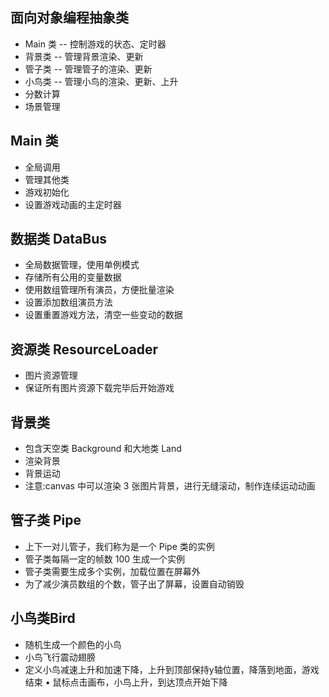 
## 面向对象编程抽象类

* Main 类 -- 控制游戏的状态、定时器
* 背景类 -- 管理背景渲染、更新
* 管子类 -- 管理管子的渲染、更新
* 小鸟类 -- 管理小鸟的渲染、更新、上升
* 分数计算 
* 场景管理

## Main 类

* 全局调用
* 管理其他类
* 游戏初始化
* 设置游戏动画的主定时器

## 数据类 DataBus

* 全局数据管理，使用单例模式
* 存储所有公用的变量数据
* 使用数组管理所有演员，方便批量渲染
* 设置添加数组演员方法
* 设置重置游戏方法，清空一些变动的数据

## 资源类 ResourceLoader

* 图片资源管理
* 保证所有图片资源下载完毕后开始游戏

## 背景类

* 包含天空类 Background 和大地类 Land
* 渲染背景
* 背景运动
* 注意:canvas 中可以渲染 3 张图片背景，进行无缝滚动，制作连续运动动画

## 管子类 Pipe
* 上下一对儿管子，我们称为是一个 Pipe 类的实例
* 管子类每隔一定的帧数 100 生成一个实例
* 管子类需要生成多个实例，加载位置在屏幕外
* 为了减少演员数组的个数，管子出了屏幕，设置自动销毁

## 小鸟类Bird
* 随机生成一个颜色的小鸟
* 小鸟飞行震动翅膀
* 定义小鸟减速上升和加速下降，上升到顶部保持y轴位置，降落到地面，游戏结束 • 鼠标点击画布，小鸟上升，到达顶点开始下降

